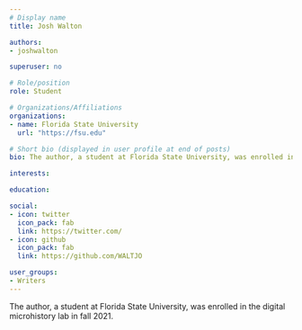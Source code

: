 ```yaml
---
# Display name
title: Josh Walton

authors:
- joshwalton

superuser: no

# Role/position
role: Student

# Organizations/Affiliations
organizations:
- name: Florida State University
  url: "https://fsu.edu"

# Short bio (displayed in user profile at end of posts)
bio: The author, a student at Florida State University, was enrolled in the digital microhistory lab in fall 2021.

interests:

education:

social:
- icon: twitter
  icon_pack: fab
  link: https://twitter.com/
- icon: github
  icon_pack: fab
  link: https://github.com/WALTJO

user_groups:
- Writers
---
```

The author, a student at Florida State University, was enrolled in the digital microhistory lab in fall 2021.

